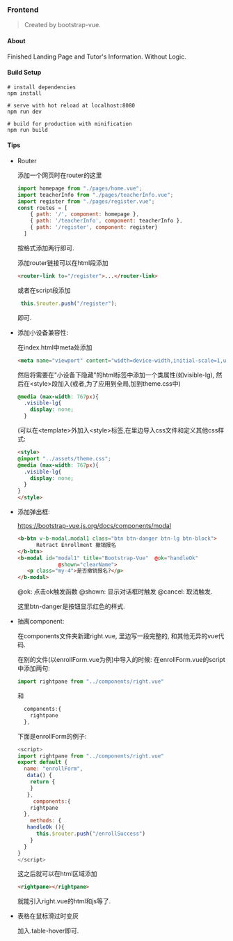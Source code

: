 ### Frontend

> Created by bootstrap-vue.

#### About

Finished Landing Page and Tutor's Information. Without Logic.

#### Build Setup

```
# install dependencies
npm install

# serve with hot reload at localhost:8080
npm run dev

# build for production with minification
npm run build
```

#### Tips

* Router

  添加一个网页时在router的这里

  ```js
  import homepage from "./pages/home.vue";
  import teacherInfo from "./pages/teacherInfo.vue";
  import register from "./pages/register.vue";
  const routes = [
      { path: '/', component: homepage },
      { path: '/teacherInfo', component: teacherInfo },
      { path: '/register', component: register}
    ]
  ```

  按格式添加两行即可.

  添加router链接可以在html段添加

  ````html
  <router-link to="/register">...</router-link>
  ````

  或者在script段添加

  ```js
   this.$router.push("/register");
  ```

  即可.

* 添加小设备兼容性:

  在index.html中meta处添加

  ```html
  <meta name="viewport" content="width=device-width,initial-scale=1,user-scalable=0">
  ```

  然后将需要在"小设备下隐藏"的html标签中添加一个类属性(如visible-lg), 然后在&lt;style>段加入(或者,为了应用到全局,加到theme.css中)

  ```css
  @media (max-width: 767px){
    .visible-lg{
      display: none;
    }
  ```

  (可以在&lt;template>外加入&lt;style>标签,在里边导入css文件和定义其他css样式:

  ```html
  <style>
  @import "../assets/theme.css";
  @media (max-width: 767px){
    .visible-lg{
      display: none;
    }
  }
  </style>
  ```

* 添加弹出框:

  https://bootstrap-vue.js.org/docs/components/modal

  ```html
  <b-btn v-b-modal.modal1 class="btn btn-danger btn-lg btn-block">
        Retract Enrollment 撤销报名
  </b-btn>
  <b-modal id="modal1" title="Bootstrap-Vue"  @ok="handleOk"
               @shown="clearName">
     <p class="my-4">是否撤销报名?</p>
  </b-modal>
  ```

  @ok: 点击ok触发函数 @shown: 显示对话框时触发 @cancel: 取消触发.

  这里btn-danger是按钮显示红色的样式.

* 抽离component:

  在components文件夹新建right.vue, 里边写一段完整的, 和其他无异的vue代码. 

  在别的文件(以enrollForm.vue为例)中导入的时候: 在enrollForm.vue的script中添加两句:

  ```js
  import rightpane from "../components/right.vue"
  ```

  和

  ```js
    components:{
      rightpane
    },
  ```

  下面是enrollForm的例子:

  ```js
  <script>
  import rightpane from "../components/right.vue"
  export default {
    name: "enrollForm",
     data() {
      return {
      }
     },
       components:{
      rightpane
    },
      methods: {
     handleOk (){
        this.$router.push("/enrollSuccess")
      }
    }
  }
  </script>
  ```

  这之后就可以在html区域添加

  ```html
  <rightpane></rightpane>
  ```

  就能引入right.vue的html和js等了.

* 表格在鼠标滑过时变灰

  加入.table-hover即可.